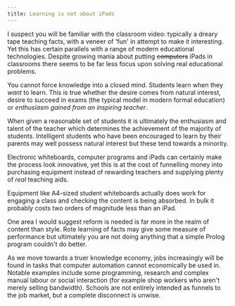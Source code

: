 ```yaml
---
title: Learning is not about iPads
---
```

I suspect you will be familiar with the classroom video: typically a dreary tape teaching facts, with a veneer of 'fun' in attempt to make it interesting. Yet this has certain parallels with a range of modern educational technologies. Despite growing mania about putting <s>computers</s> iPads in classrooms there seems to be far less focus upon solving real educational problems.
<!--more-->

You cannot force knowledge into a closed mind. Students learn when they *want* to learn. This is true whether the desire comes from natural interest, desire to succeed in exams (the typical model in modern formal education) or *enthusiasm gained from an inspiring teacher*.

When given a reasonable set of students it is ultimately the enthusiasm and talent of the teacher which determines the achievement of the majority of students. Intelligent students who have been encouraged to learn by their parents may well possess natural interest but these tend towards a minority.

Electronic whiteboards, computer programs and iPads can certainly make the process look innovative, yet this is at the cost of funnelling money into purchasing equipment instead of rewarding teachers and supplying plenty of *real* teaching aids.

Equipment like A4-sized student whiteboards actually does work for engaging a class and checking the content is being absorbed. In bulk it probably costs two orders of magnitude less than an iPad.

One area I would suggest reform is needed is far more in the realm of content than style. Rote learning of facts may give some measure of performance but ultimately you are not doing anything that a simple Prolog program couldn't do better.

As we move towards a truer knowledge economy, jobs increasingly will be found in tasks that computer automation cannot economically be used in. Notable examples include some programming, research and complex manual labour or social interaction (for example shop workers who aren't merely selling bandwidth). Schools are not entirely intended as funnels to the job market, but a complete disconnect is unwise.

